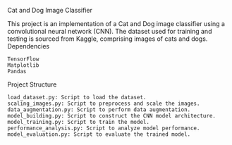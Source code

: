 Cat and Dog Image Classifier

This project is an implementation of a Cat and Dog image classifier using a convolutional neural network (CNN). The dataset used for training and testing is sourced from Kaggle, comprising images of cats and dogs.
Dependencies

    TensorFlow
    Matplotlib
    Pandas

Project Structure

    load_dataset.py: Script to load the dataset.
    scaling_images.py: Script to preprocess and scale the images.
    data_augmentation.py: Script to perform data augmentation.
    model_building.py: Script to construct the CNN model architecture.
    model_training.py: Script to train the model.
    performance_analysis.py: Script to analyze model performance.
    model_evaluation.py: Script to evaluate the trained model.



